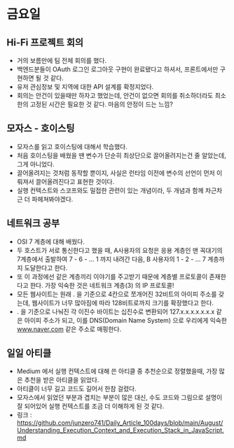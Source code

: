 # 금요일


## Hi-Fi 프로젝트 회의
* 거의 보름만에 팀 전체 회의를 했다.
* 백엔드분들이 OAuth 로그인 로그아웃 구현이 완료됐다고 하셔서, 프론트에서만 구현하면 될 것 같다.
* 유저 관심정보 및 지역에 대한 API 설계를 확정지었다.
* 회의는 안건이 있을때만 하자고 했었는데, 안건이 없으면 회의를 취소하더라도 최소한의 고정된 시간은 필요한 것 같다. 마음의 안정이 드는 느낌?


## 모자스 - 호이스팅
* 모자스를 읽고 호이스팅에 대해서 학습했다.
* 처음 호이스팅을 배웠을 땐 변수가 단순히 최상단으로 끌어올려지는건 줄 알았는데, 그게 아니었다.
* 끌어올려지는 것처럼 동작할 뿐이지, 사실은 런타임 이전에 변수의 선언이 먼저 이뤄져서 끌어올려진다고 표현한 것이다.
* 실행 컨텍스트와 스코프와도 밀접한 관련이 있는 개념이라, 두 개념과 함께 차근차근 더 파헤쳐봐야겠다.


## 네트워크 공부
* OSI 7 계층에 대해 배웠다.
* 두 호스트가 서로 통신한다고 했을 때, A사용자의 요청은 응용 계층인 맨 꼭대기의 7계층에서 출발하여 7 - 6 - ... 1 까지 내려간 다음, B 사용자의 1 - 2 - ... 7 계층까지 도달한다고 한다.
* 또 이 과정에선 같은 계층끼리 이야기를 주고받기 때문에 계층별 프로토콜이 존재한다고 한다. 가장 익숙한 것은 네트워크 계층(3) 의 IP 프로토콜!
* 모든 웹사이트는 원래 . 을 기준으로 4칸으로 쪼개어진 32비트의 아이피 주소를 갖는데, 웹사이트가 너무 많아짐에 따라 128비트로까지 크기를 확장했다고 한다.
* . 을 기준으로 나눠진 각 이진수 바이트는 십진수로 변환되어 127.x.x.x.x.x.x.x 같은 아이피 주소가 되고, 이를 DNS(Domain Name System) 으로 우리에게 익숙한 www.naver.com 같은 주소로 매핑한다.

## 일일 아티클
* Medium 에서 실행 컨텍스트에 대해 쓴 아티클 중 추천순으로 정렬했을때, 가장 많은 추천을 받은 아티클을 읽었다.
* 아티클이 너무 길고 코드도 길어서 한참 걸렸다.
* 모자스에서 읽었던 부분과 겹치는 부분이 많은 대신, 수도 코드와 그림으로 설명이 잘 되어있어 실행 컨텍스트를 조금 더 이해하게 된 것 같다.
* 링크 : https://github.com/junzero741/Daily_Article_100days/blob/main/August/Understanding_Execution_Context_and_Execution_Stack_in_JavaScript.md

